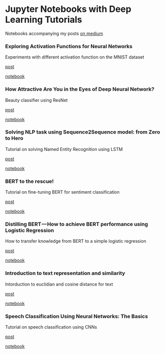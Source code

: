 # Jupyter Notebooks with Deep Learning Tutorials
Notebooks accompanying my posts [on medium](https://medium.com/@shudima)


### Exploring Activation Functions for Neural Networks
Experiments with different activation function on the MNIST dataset 

[post](https://towardsdatascience.com/exploring-activation-functions-for-neural-networks-73498da59b02) 

[notebook](https://github.com/shudima/notebooks/blob/master/Activation%20Functions.ipynb)

### How Attractive Are You in the Eyes of Deep Neural Network?
Beauty classifier using ResNet 

[post](https://towardsdatascience.com/how-attractive-are-you-in-the-eyes-of-deep-neural-network-3d71c0755ccc)

[notebook](https://github.com/shudima/notebooks/blob/master/Beauty%20Classifier.ipynb)


### Solving NLP task using Sequence2Sequence model: from Zero to Hero
Tutorial on solving Named Entity Recognition using LSTM

[post](https://towardsdatascience.com/solving-nlp-task-using-sequence2sequence-model-from-zero-to-hero-c193c1bd03d1)

[notebook](https://github.com/shudima/notebooks/blob/master/NER.ipynb)


### BERT to the rescue!
Tutorial on fine-tuning BERT for sentiment classification

[post](https://towardsdatascience.com/bert-to-the-rescue-17671379687f)

[notebook](https://github.com/shudima/notebooks/blob/master/BERT_to_the_rescue.ipynb)


### Distilling BERT — How to achieve BERT performance using Logistic Regression
How to transfer knowledge from BERT to a simple logistic regression

[post](https://towardsdatascience.com/distilling-bert-how-to-achieve-bert-performance-using-logistic-regression-69a7fc14249d)

[notebook](https://github.com/shudima/notebooks/blob/master/Distilling_Bert.ipynb)

### Introduction to text representation and similarity
Intorduction to euclidian and cosine distance for text 

[post](https://towardsdatascience.com/introduction-to-text-representation-and-similarity-b5dd3fd71737)

[notebook](https://github.com/shudima/notebooks/blob/master/Text%20Distance.ipynb)


### Speech Classification Using Neural Networks: The Basics
Tutorial on speech classification using CNNs

[post](https://towardsdatascience.com/speech-classification-using-neural-networks-the-basics-e5b08d6928b7)

[notebook](https://github.com/shudima/notebooks/blob/master/Speech%20Classification.ipynb)


